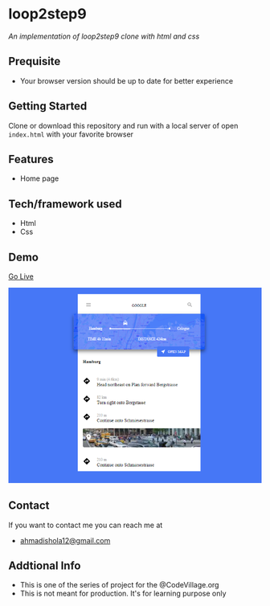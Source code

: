 # loop2step9
*An implementation of loop2step9 clone with html and css*
## Prequisite
- Your browser version should be up to date for better experience
## Getting Started
Clone or download this repository and run with a local server of open `index.html` with your favorite browser
## Features
- Home page
## Tech/framework used
- Html
- Css
## Demo
[Go Live](https://rawcdn.githack.com/Ahmad-mustapha/loop2step9/ddcc22aae03a8e190f5489e10b2ff16f1827c641/index.html)

![screenshot](./img/loop2step9.png)
## Contact
If you want to contact me you can reach me at
- ahmadishola12@gmail.com
## Addtional Info
- This is one of the series of project for the @CodeVillage.org 
- This is not meant for production. It's for learning purpose only